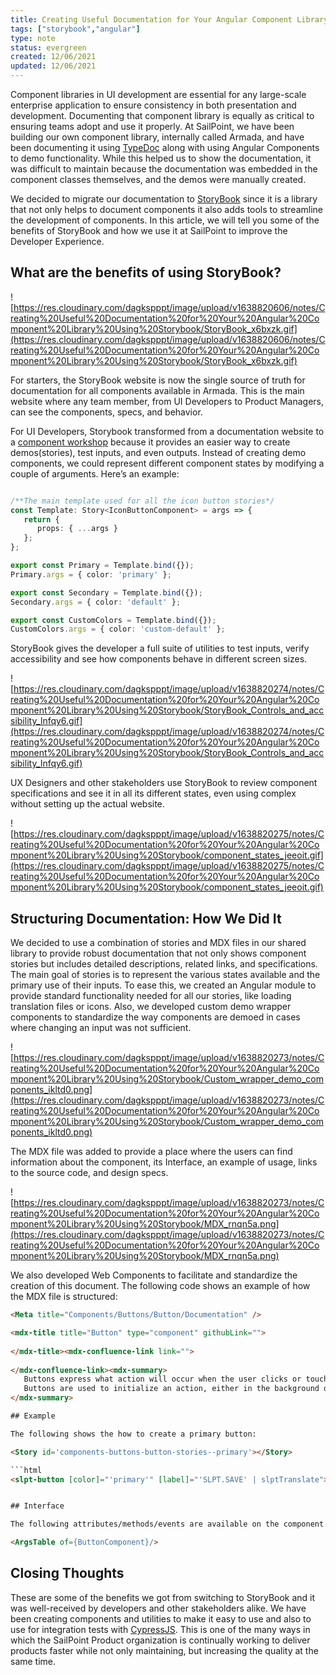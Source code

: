 ```yaml
---
title: Creating Useful Documentation for Your Angular Component Library Using Storybook
tags: ["storybook","angular"]
type: note
status: evergreen
created: 12/06/2021
updated: 12/06/2021
---
```


Component libraries in UI development are essential for any large-scale enterprise application to ensure consistency in both presentation and development. Documenting that component library is equally as critical to ensuring teams adopt and use it properly. At SailPoint, we have been building our own component library, internally called Armada, and have been documenting it using [TypeDoc](https://typedoc.org/) along with using Angular Components to demo functionality. While this helped us to show the documentation, it was difficult to maintain because the documentation was embedded in the component classes themselves, and the demos were manually created.

We decided to migrate our documentation to [StoryBook](https://storybook.js.org/) since it is a library that not only helps to document components it also adds tools to streamline the development of components. In this article, we will tell you some of the benefits of StoryBook and how we use it at SailPoint to improve the Developer Experience.

## What are the benefits of using StoryBook?

![https://res.cloudinary.com/dagkspppt/image/upload/v1638820606/notes/Creating%20Useful%20Documentation%20for%20Your%20Angular%20Component%20Library%20Using%20Storybook/StoryBook_x6bxzk.gif](https://res.cloudinary.com/dagkspppt/image/upload/v1638820606/notes/Creating%20Useful%20Documentation%20for%20Your%20Angular%20Component%20Library%20Using%20Storybook/StoryBook_x6bxzk.gif)

For starters, the StoryBook website is now the single source of truth for documentation for all components available in Armada. This is the main website where any team member, from UI Developers to Product Managers, can see the components, specs, and behavior.

For UI Developers, Storybook transformed from a documentation website to a [component workshop](https://bradfrost.com/blog/post/the-workshop-and-the-storefront/) because it provides an easier way to create demos(stories), test inputs, and even outputs. Instead of creating demo components, we could represent different component states by modifying a couple of arguments. Here’s an example:

```ts

/**The main template used for all the icon button stories*/
const Template: Story<IconButtonComponent> = args => {  
   return {  
      props: { ...args }  
   };  
};

export const Primary = Template.bind({});  
Primary.args = { color: 'primary' };

export const Secondary = Template.bind({});  
Secondary.args = { color: 'default' };

export const CustomColors = Template.bind({});
CustomColors.args = { color: 'custom-default' };
```


StoryBook gives the developer a full suite of utilities to test inputs, verify accessibility and see how components behave in different screen sizes.

![https://res.cloudinary.com/dagkspppt/image/upload/v1638820274/notes/Creating%20Useful%20Documentation%20for%20Your%20Angular%20Component%20Library%20Using%20Storybook/StoryBook_Controls_and_accsibility_lnfqy6.gif](https://res.cloudinary.com/dagkspppt/image/upload/v1638820274/notes/Creating%20Useful%20Documentation%20for%20Your%20Angular%20Component%20Library%20Using%20Storybook/StoryBook_Controls_and_accsibility_lnfqy6.gif)

UX Designers and other stakeholders use StoryBook to review component specifications and see it in all its different states, even using complex without setting up the actual website.

![https://res.cloudinary.com/dagkspppt/image/upload/v1638820275/notes/Creating%20Useful%20Documentation%20for%20Your%20Angular%20Component%20Library%20Using%20Storybook/component_states_jeeoit.gif](https://res.cloudinary.com/dagkspppt/image/upload/v1638820275/notes/Creating%20Useful%20Documentation%20for%20Your%20Angular%20Component%20Library%20Using%20Storybook/component_states_jeeoit.gif)

## Structuring Documentation: How We Did It

We decided to use a combination of stories and MDX files in our shared library to provide robust documentation that not only shows component stories but includes detailed descriptions, related links, and specifications. The main goal of stories is to represent the various states available and the primary use of their inputs. To ease this, we created an Angular module to provide standard functionality needed for all our stories, like loading translation files or icons. Also, we developed custom demo wrapper components to standardize the way components are demoed in cases where changing an input was not sufficient.

![https://res.cloudinary.com/dagkspppt/image/upload/v1638820273/notes/Creating%20Useful%20Documentation%20for%20Your%20Angular%20Component%20Library%20Using%20Storybook/Custom_wrapper_demo_components_ikltd0.png](https://res.cloudinary.com/dagkspppt/image/upload/v1638820273/notes/Creating%20Useful%20Documentation%20for%20Your%20Angular%20Component%20Library%20Using%20Storybook/Custom_wrapper_demo_components_ikltd0.png)

The MDX file was added to provide a place where the users can find information about the component, its Interface, an example of usage, links to the source code, and design specs.

![https://res.cloudinary.com/dagkspppt/image/upload/v1638820273/notes/Creating%20Useful%20Documentation%20for%20Your%20Angular%20Component%20Library%20Using%20Storybook/MDX_rnqn5a.png](https://res.cloudinary.com/dagkspppt/image/upload/v1638820273/notes/Creating%20Useful%20Documentation%20for%20Your%20Angular%20Component%20Library%20Using%20Storybook/MDX_rnqn5a.png)

We also developed Web Components to facilitate and standardize the creation of this document. The following code shows an example of how the MDX file is structured:

```html
<Meta title="Components/Buttons/Button/Documentation" />

<mdx-title title="Button" type="component" githubLink="">  
	
</mdx-title><mdx-confluence-link link="">  
	
</mdx-confluence-link><mdx-summary>  
   Buttons express what action will occur when the user clicks or touches it.   
   Buttons are used to initialize an action, either in the background or foreground  of an experience.  
</mdx-summary>

## Example

The following shows the how to create a primary button:

<Story id='components-buttons-button-stories--primary'></Story>

```html  
<slpt-button [color]="'primary'" [label]="'SLPT.SAVE' | slptTranslate"></slpt-button>  `` `


## Interface

The following attributes/methods/events are available on the component.

<ArgsTable of={ButtonComponent}/>
```

## Closing Thoughts

These are some of the benefits we got from switching to StoryBook and it was well-received by developers and other stakeholders alike. We have been creating components and utilities to make it easy to use and also to use for integration tests with [CypressJS](https://www.cypress.io/). This is one of the many ways in which the SailPoint Product organization is continually working to deliver products faster while not only maintaining, but increasing the quality at the same time.
